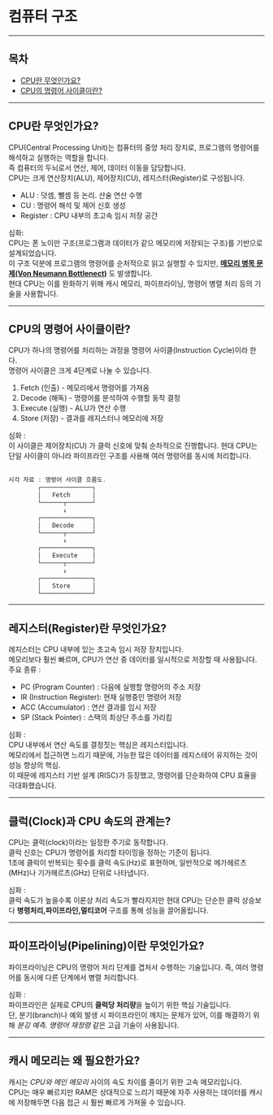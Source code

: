 # 컴퓨터 구조

---
## 목차
* [CPU란 무엇인가요?](#cpu란-무엇인가요)
* [CPU의 명령어 사이클이란?](#cpu의-명령어-사이클이란)

---
## CPU란 무엇인가요?
CPU(Central Processing Unit)는 컴퓨터의 중앙 처리 장치로, 프로그램의 명령어를 해석하고 실행하는 역할을 합니다. <br>
즉 컴퓨터의 두뇌로서 연산, 제어, 데이터 이동을 담당합니다.<br>
CPU는 크게 연산장치(ALU), 제어장치(CU), 레지스터(Register)로 구성됩니다.<br>
* ALU : 덧셈, 뺄셈 등 논리. 산술 연산 수행
* CU : 명령어 해석 및 제어 신호 생성
* Register : CPU 내부의 초고속 임시 저장 공간<br>

심화: <br>
CPU는 폰 노이만 구조(프로그램과 데이터가 같으 메모리에 저장되는 구조)를 기반으로 설계되었습니다. <br>
이 구조 덕분에 프로그램의 명령어를 순처적으로 읽고 실행할 수 있지만, [**메모리 병목 문제(Von Neumann Bottlenect)**]() 도 발생합니다. <br>
현대 CPU는 이를 완화하기 위해 캐시 메모리, 파이프라이닝, 명령어 병렬 처리 등의 기술을 사용합니다.

---
## CPU의 명령어 사이클이란?
CPU가 하나의 명령어를 처리하는 과정을 명령어 사이클(Instruction Cycle)이라 한다.<br>
명령어 사이클은 크게 4단계로 나눌 수 있습니다.<br>
1. Fetch (인출) - 메모리에서 명령어를 가져옴
2. Decode (해독) - 명령어를 분석하여 수행할 동작 결정
3. Execute (실행) - ALU가 연산 수행
4. Store (저장) - 결과를 레지스터나 메모리에 저장 <br>

심화 : <br>
이 사이클은 제어장치(CU) 가 클럭 신호에 맞춰 순차적으로 진행합니다. 
현대 CPU는 단일 사이클이 아니라 파이프라인 구조를 사용해 여러 명령어를 동시에 처리합니다.<br>
<br>
```java
시각 자료 : 명령어 사이클 흐름도.
        ┌──────────────┐
        │   Fetch      │
        └──────┬───────┘
               ↓
        ┌──────────────┐
        │   Decode     │
        └──────┬───────┘
               ↓
        ┌──────────────┐
        │   Execute    │
        └──────┬───────┘
               ↓
        ┌──────────────┐
        │   Store      │
        └──────────────┘
```

---
## 레지스터(Register)란 무엇인가요?
레지스터는 CPU 내부에 있는 초고속 임시 저장 장치입니다. <br>
메모리보다 훨씬 빠르며, CPU가 연산 중 데이터를 일시적으로 저장할 때 사용됩니다.<br>
주요 종류 : <br>
* PC (Program Counter) : 다음에 실행할 명령어의 주소 저장
* IR (Instruction Register): 현재 실행중인 명령어 저장
* ACC (Accumulator) : 연산 결과를 임시 저장
* SP (Stack Pointer) : 스택의 최상단 주소를 가리킴 <br>

심화 : <br>
CPU 내부에서 연산 속도를 결정짓는 핵심은 레지스터입니다. <br>
메모리에서 접근하면 느리기 때문에, 가능한 많은 데이터를 레지스테어 유지하는 것이 성능 향상의 핵심.<br>
이 때문에 레지스터 기반 설계 (RISC)가 등장했고, 명령어를 단순화하여 CPU 효율을 극대화했습니다.

---
## 클럭(Clock)과 CPU 속도의 관계는?
CPU는 클럭(clock)이라는 일정한 주기로 동작합니다. <br>
클럭 신호는 CPU가 명령어를 처리할 타이밍을 정하는 기준이 됩니다.<br>
1초에 클럭이 반복되는 횟수를 클럭 속도(Hz)로 표현하며, 일반적으로 메가헤르츠(MHz)나 기가헤르츠(GHz) 단위로 나타냅니다.<br>

심화 : <br>
클럭 속도가 높을수록 이론상 처리 속도가 빨라지지만 현대 CPU는 단순한 클럭 상승보다 **병령처리,파이프라인,멀티코어** 구조를 통해 성능을 끌어올립니다.

---
## 파이프라이닝(Pipelining)이란 무엇인가요?
파이프라이닝은 CPU의 명령어 처리 단계를 겹처서 수행하는 기술입니다. 즉, 여러 명령어를 동시에 다른 단계에서 병렬 처리합니다. <br>

심화 : <br>
파이프라인은 실제로 CPU의 **클럭당 처리량**을 높이기 위한 핵심 기술입니다. <br>
단, 분기(branch)나 예외 발생 시 파이프라인이 깨지는 문제가 있어, 이를 해결하기 위해 *분깅 예측. 명령어 재정령* 같은 고급 기술이 사용됩니다.

---
## 캐시 메모리는 왜 필요한가요?
캐시는 *CPU와 메인 메모리* 사이의 속도 차이를 줄이기 위한 고속 메모리입니다. <br>
CPU는 매우 빠르지만 RAM은 상대적으로 느리기 때문에 자주 사용하는 데이터를 캐시에 저장해두면 다음 접근 시 훨씬 빠르게 가져올 수 있습니다. <br>

